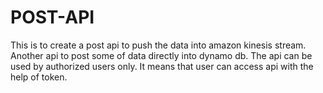 # POST-API

This is to create a post api to push the data into amazon kinesis stream. Another api to post some of data directly into dynamo db. The api can be used by authorized users only. It means that 
user can access api with the help of token. 
